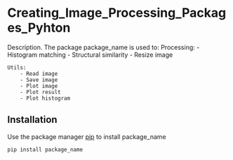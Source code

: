 # Creating_Image_Processing_Packages_Pyhton


Description. 
The package package_name is used to:
	Processing:
	- Histogram matching
	- Structural similarity
	- Resize image

	Utils:
		- Read image
		- Save image
		- Plot image
		- Plot result
		- Plot histogram

## Installation

Use the package manager [pip](https://pip.pypa.io/en/stable/) to install package_name

```bash
pip install package_name
```
